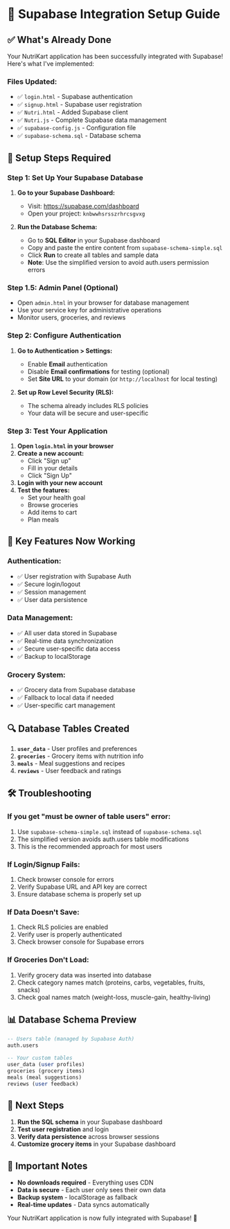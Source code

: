 # 🚀 Supabase Integration Setup Guide

## ✅ **What's Already Done**

Your NutriKart application has been successfully integrated with Supabase! Here's what I've implemented:

### **Files Updated:**
- ✅ `login.html` - Supabase authentication
- ✅ `signup.html` - Supabase user registration  
- ✅ `Nutri.html` - Added Supabase client
- ✅ `Nutri.js` - Complete Supabase data management
- ✅ `supabase-config.js` - Configuration file
- ✅ `supabase-schema.sql` - Database schema

## 🔧 **Setup Steps Required**

### **Step 1: Set Up Your Supabase Database**

1. **Go to your Supabase Dashboard:**
   - Visit: https://supabase.com/dashboard
   - Open your project: `knbwwhsrsszrhrcsgvxg`

2. **Run the Database Schema:**
   - Go to **SQL Editor** in your Supabase dashboard
   - Copy and paste the entire content from `supabase-schema-simple.sql`
   - Click **Run** to create all tables and sample data
   - **Note**: Use the simplified version to avoid auth.users permission errors

### **Step 1.5: Admin Panel (Optional)**
- Open `admin.html` in your browser for database management
- Use your service key for administrative operations
- Monitor users, groceries, and reviews

### **Step 2: Configure Authentication**

1. **Go to Authentication > Settings:**
   - Enable **Email** authentication
   - Disable **Email confirmations** for testing (optional)
   - Set **Site URL** to your domain (or `http://localhost` for local testing)

2. **Set up Row Level Security (RLS):**
   - The schema already includes RLS policies
   - Your data will be secure and user-specific

### **Step 3: Test Your Application**

1. **Open `login.html` in your browser**
2. **Create a new account:**
   - Click "Sign up"
   - Fill in your details
   - Click "Sign Up"
3. **Login with your new account**
4. **Test the features:**
   - Set your health goal
   - Browse groceries
   - Add items to cart
   - Plan meals

## 🎯 **Key Features Now Working**

### **Authentication:**
- ✅ User registration with Supabase Auth
- ✅ Secure login/logout
- ✅ Session management
- ✅ User data persistence

### **Data Management:**
- ✅ All user data stored in Supabase
- ✅ Real-time data synchronization
- ✅ Secure user-specific data access
- ✅ Backup to localStorage

### **Grocery System:**
- ✅ Grocery data from Supabase database
- ✅ Fallback to local data if needed
- ✅ User-specific cart management

## 🔍 **Database Tables Created**

1. **`user_data`** - User profiles and preferences
2. **`groceries`** - Grocery items with nutrition info
3. **`meals`** - Meal suggestions and recipes
4. **`reviews`** - User feedback and ratings

## 🛠️ **Troubleshooting**

### **If you get "must be owner of table users" error:**
1. Use `supabase-schema-simple.sql` instead of `supabase-schema.sql`
2. The simplified version avoids auth.users table modifications
3. This is the recommended approach for most users

### **If Login/Signup Fails:**
1. Check browser console for errors
2. Verify Supabase URL and API key are correct
3. Ensure database schema is properly set up

### **If Data Doesn't Save:**
1. Check RLS policies are enabled
2. Verify user is properly authenticated
3. Check browser console for Supabase errors

### **If Groceries Don't Load:**
1. Verify grocery data was inserted into database
2. Check category names match (proteins, carbs, vegetables, fruits, snacks)
3. Check goal names match (weight-loss, muscle-gain, healthy-living)

## 📊 **Database Schema Preview**

```sql
-- Users table (managed by Supabase Auth)
auth.users

-- Your custom tables
user_data (user profiles)
groceries (grocery items)
meals (meal suggestions)
reviews (user feedback)
```

## 🚀 **Next Steps**

1. **Run the SQL schema** in your Supabase dashboard
2. **Test user registration** and login
3. **Verify data persistence** across browser sessions
4. **Customize grocery items** in your Supabase dashboard

## 📝 **Important Notes**

- **No downloads required** - Everything uses CDN
- **Data is secure** - Each user only sees their own data
- **Backup system** - localStorage as fallback
- **Real-time updates** - Data syncs automatically

Your NutriKart application is now fully integrated with Supabase! 🎉
